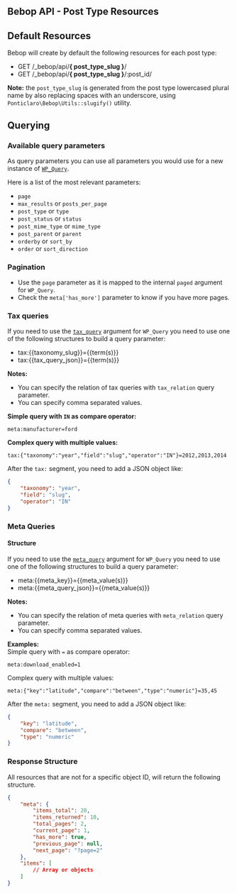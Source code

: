 Bebop API - Post Type Resources
---

## Default Resources
Bebop will create by default the following resources for each post type:
- GET /_bebop/api/**{ post_type_slug }**/
- GET /_bebop/api/**{ post_type_slug }**/:post_id/

**Note:** the `post_type_slug` is generated from the post type lowercased plural name by also replacing spaces with an underscore, using `Ponticlaro\Bebop\Utils::slugify()` utility.

## Querying
### Available query parameters
As query parameters you can use all parameters you would use for a new instance of [`WP_Query`](http://codex.wordpress.org/Class_Reference/WP_Query#Parameters).  

Here is a list of the most relevant parameters:
  
- `page`
- `max_results` or `posts_per_page`
- `post_type` or `type`
- `post_status` or `status`
- `post_mime_type` or `mime_type`
- `post_parent` or `parent`
- `orderby` or `sort_by`
- `order` or `sort_direction`

### Pagination
- Use the `page` parameter as it is mapped to the internal `paged` argument for `WP_Query`.
- Check the `meta['has_more']` parameter to know if you have more pages.

### Tax queries
If you need to use the [`tax_query`](http://codex.wordpress.org/Class_Reference/WP_Query#Taxonomy_Parameters) argument for `WP_Query` you need to use one of the following structures to build a query parameter:
- tax:{{taxonomy_slug}}={{term(s)}}
- tax:{{tax_query_json}}={{term(s)}}

**Notes:**  
- You can specify the relation of tax queries with `tax_relation` query parameter.   
- You can specify comma separated values.

**Simple query with `IN` as compare operator:**  

    meta:manufacturer=ford

**Complex query with multiple values:**  

    tax:{"taxonomy":"year","field":"slug","operator":"IN"}=2012,2013,2014

After the `tax:` segment, you need to add a JSON object like:

```json
{
    "taxonomy": "year",
    "field": "slug",
    "operator": "IN"
}
```

### Meta Queries
#### Structure
If you need to use the [`meta_query`](http://codex.wordpress.org/Class_Reference/WP_Query#Custom_Field_Parameters) argument for `WP_Query` you need to use one of the following structures to build a query parameter:
- meta:{{meta_key}}={{meta_value(s)}}
- meta:{{meta_query_json}}={{meta_value(s)}}

**Notes:**  
- You can specify the relation of meta queries with `meta_relation` query parameter.  
- You can specify comma separated values.

**Examples:**  
Simple query with `=` as compare operator:  

    meta:download_enabled=1

Complex query with multiple values:  

    meta:{"key":"latitude","compare":"between","type":"numeric"}=35,45

After the `meta:` segment, you need to add a JSON object like:  

```json
{
    "key": "latitude",
    "compare": "between",
    "type": "numeric"
}
```

### Response Structure
All resources that are not for a specific object ID, will return the following structure.

```json
{
    "meta": {
        "items_total": 20,
        "items_returned": 10,
        "total_pages": 2,
        "current_page": 1,
        "has_more": true,
        "previous_page": null,
        "next_page": "?page=2"
    },
    "items": [
        // Array or objects
    ]
}
```